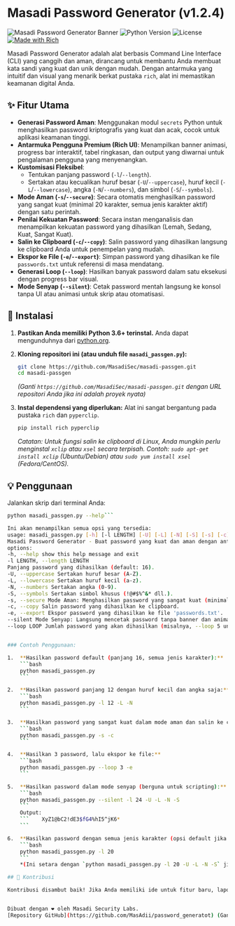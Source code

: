 # Masadi Password Generator (v1.2.4)

![Masadi Password Generator Banner](https://img.shields.io/badge/Masadi%20Password%20Generator-v1.2.4-blueviolet?style=for-the-badge&logo=python&logoColor=white)
![Python Version](https://img.shields.io/badge/Python-3.6+-green?style=for-the-badge&logo=python)
![License](https://img.shields.io/badge/License-MIT-yellow.svg?style=for-the-badge)
[![Made with Rich](https://img.shields.io/badge/Made%20with-Rich-purple?style=for-the-badge)](https://github.com/Textualize/rich)

Masadi Password Generator adalah alat berbasis Command Line Interface (CLI) yang canggih dan aman, dirancang untuk membantu Anda membuat kata sandi yang kuat dan unik dengan mudah. Dengan antarmuka yang intuitif dan visual yang menarik berkat pustaka `rich`, alat ini memastikan keamanan digital Anda.

## ✨ Fitur Utama

*   **Generasi Password Aman**: Menggunakan modul `secrets` Python untuk menghasilkan password kriptografis yang kuat dan acak, cocok untuk aplikasi keamanan tinggi.
*   **Antarmuka Pengguna Premium (Rich UI)**: Menampilkan banner animasi, progress bar interaktif, tabel ringkasan, dan output yang diwarnai untuk pengalaman pengguna yang menyenangkan.
*   **Kustomisasi Fleksibel**:
    *   Tentukan panjang password (`-l`/`--length`).
    *   Sertakan atau kecualikan huruf besar (`-U`/`--uppercase`), huruf kecil (`-L`/`--lowercase`), angka (`-N`/`--numbers`), dan simbol (`-S`/`--symbols`).
*   **Mode Aman (`-s`/`--secure`)**: Secara otomatis menghasilkan password yang sangat kuat (minimal 20 karakter, semua jenis karakter aktif) dengan satu perintah.
*   **Penilai Kekuatan Password**: Secara instan menganalisis dan menampilkan kekuatan password yang dihasilkan (Lemah, Sedang, Kuat, Sangat Kuat).
*   **Salin ke Clipboard (`-c`/`--copy`)**: Salin password yang dihasilkan langsung ke clipboard Anda untuk penempelan yang mudah.
*   **Ekspor ke File (`-e`/`--export`)**: Simpan password yang dihasilkan ke file `passwords.txt` untuk referensi di masa mendatang.
*   **Generasi Loop (`--loop`)**: Hasilkan banyak password dalam satu eksekusi dengan progress bar visual.
*   **Mode Senyap (`--silent`)**: Cetak password mentah langsung ke konsol tanpa UI atau animasi untuk skrip atau otomatisasi.

## 🚀 Instalasi

1.  **Pastikan Anda memiliki Python 3.6+ terinstal.**
    Anda dapat mengunduhnya dari [python.org](https://www.python.org/downloads/).

2.  **Kloning repositori ini (atau unduh file `masadi_passgen.py`):**

    ```bash
    git clone https://github.com/MasadiSec/masadi-passgen.git
    cd masadi-passgen
    ```
    *(Ganti `https://github.com/MasadiSec/masadi-passgen.git` dengan URL repositori Anda jika ini adalah proyek nyata)*

3.  **Instal dependensi yang diperlukan:**
    Alat ini sangat bergantung pada pustaka `rich` dan `pyperclip`.

    ```bash
    pip install rich pyperclip
    ```
    *Catatan: Untuk fungsi salin ke clipboard di Linux, Anda mungkin perlu menginstal `xclip` atau `xsel` secara terpisah. Contoh: `sudo apt-get install xclip` (Ubuntu/Debian) atau `sudo yum install xsel` (Fedora/CentOS).*

## 💡 Penggunaan

Jalankan skrip dari terminal Anda:

```bash
python masadi_passgen.py --help```

Ini akan menampilkan semua opsi yang tersedia:
usage: masadi_passgen.py [-h] [-l LENGTH] [-U] [-L] [-N] [-S] [-s] [-c] [-e] [--silent] [--loop LOOP]
Masadi Password Generator - Buat password yang kuat dan aman dengan antarmuka CLI yang premium.
options:
-h, --help show this help message and exit
-l LENGTH, --length LENGTH
Panjang password yang dihasilkan (default: 16).
-U, --uppercase Sertakan huruf besar (A-Z).
-L, --lowercase Sertakan huruf kecil (a-z).
-N, --numbers Sertakan angka (0-9).
-S, --symbols Sertakan simbol khusus (!@#$%^&* dll.).
-s, --secure Mode Aman: Menghasilkan password yang sangat kuat (minimal 20 karakter, semua jenis karakter aktif).
-c, --copy Salin password yang dihasilkan ke clipboard.
-e, --export Ekspor password yang dihasilkan ke file 'passwords.txt'.
--silent Mode Senyap: Langsung mencetak password tanpa banner dan animasi UI.
--loop LOOP Jumlah password yang akan dihasilkan (misalnya, --loop 5 untuk 5 password).


### Contoh Penggunaan:

1.  **Hasilkan password default (panjang 16, semua jenis karakter):**
    ```bash
    python masadi_passgen.py
    ```

2.  **Hasilkan password panjang 12 dengan huruf kecil dan angka saja:**
    ```bash
    python masadi_passgen.py -l 12 -L -N
    ```

3.  **Hasilkan password yang sangat kuat dalam mode aman dan salin ke clipboard:**
    ```bash
    python masadi_passgen.py -s -c
    ```

4.  **Hasilkan 3 password, lalu ekspor ke file:**
    ```bash
    python masadi_passgen.py --loop 3 -e
    ```

5.  **Hasilkan password dalam mode senyap (berguna untuk scripting):**
    ```bash
    python masadi_passgen.py --silent -l 24 -U -L -N -S
    ```
    Output:
    ```    XyZ1@bC2!dE3$fG4%hI5^jK6*
    ```

6.  **Hasilkan password dengan semua jenis karakter (opsi default jika tidak ada yang dipilih):**
    ```bash
    python masadi_passgen.py -l 20
    ```
    *(Ini setara dengan `python masadi_passgen.py -l 20 -U -L -N -S` jika Anda tidak menentukan jenis karakter apa pun.)*

## 💖 Kontribusi

Kontribusi disambut baik! Jika Anda memiliki ide untuk fitur baru, laporan bug, atau peningkatan, jangan ragu untuk membuka `issue` atau mengajukan `pull request`.


Dibuat dengan ❤️ oleh Masadi Security Labs.
[Repository GitHub](https://github.com/MasAdii/password_generatot) (Ganti dengan link repo Anda)

